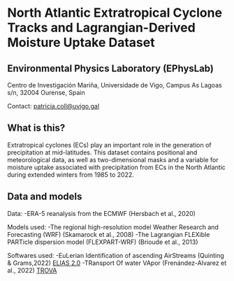 # North Atlantic Extratropical Cyclone Tracks and Lagrangian-Derived Moisture Uptake Dataset
## Environmental Physics Laboratory (EPhysLab)
Centro de Investigación Mariña, Universidade de Vigo, Campus As Lagoas s/n, 32004 Ourense, Spain

Contact: patricia.coll@uvigo.gal

## What is this?
Extratropical cyclones (ECs) play an important role in the generation of precipitation at mid-latitudes. This dataset contains positional and meteorological data, as well as two-dimensional masks and a variable for moisture uptake associated with precipitation from ECs in the North Atlantic during extended winters from 1985 to 2022.

## Data and models
Data:
-ERA-5 reanalysis from the ECMWF (Hersbach et al., 2020)

Models used:
-The regional high-resolution model Weather Research and Forecasting (WRF) (Skamarock et al., 2008)
-The Lagrangian FLEXible PARTicle dispersion model (FLEXPART-WRF) (Brioude et al., 2013)

Softwares used:
-EuLerian Identification of ascending AirStreams (Quinting & Grams,2022) [ELIAS 2.0](https://doi.org/10.5281/zenodo.5154980)
-TRansport Of water VApor (Frenández-Alvarez et al., 2022) [TROVA](https://github.com/tramo-ephyslab/TROVA-master.git)


